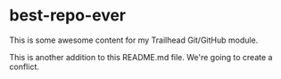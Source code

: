 # best-repo-ever

This is some awesome content for my Trailhead Git/GitHub module.

This is another addition to this README.md file. We're going to create a conflict.
